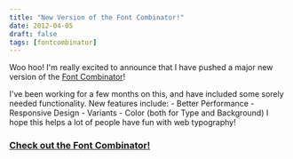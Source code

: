 ```yaml
---
title: "New Version of the Font Combinator!"
date: 2012-04-05
draft: false
tags: [fontcombinator]
---
```


Woo hoo! I'm really excited to announce that I have pushed a major new version of the [Font Combinator](https://font-combinator.com "The Web Font Combinator")!

I've been working for a few months on this, and have included some sorely needed functionality. New features include: - Better Performance - Responsive Design - Variants - Color (both for Type and Background) I hope this helps a lot of people have fun with web typography!

### [Check out the Font Combinator!](https://font-combinator.com "The Web Font Combinator")

